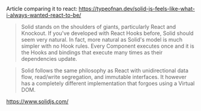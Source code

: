 Article comparing it to react: https://typeofnan.dev/solid-js-feels-like-what-i-always-wanted-react-to-be/

> Solid stands on the shoulders of giants, particularly React and Knockout. If you've developed with React Hooks before, Solid should seem very natural. In fact, more natural as Solid's model is much simpler with no Hook rules. Every Component executes once and it is the Hooks and bindings that execute many times as their dependencies update.

> Solid follows the same philosophy as React with unidirectional data flow, read/write segregation, and immutable interfaces. It however has a completely different implementation that forgoes using a Virtual DOM.

https://www.solidjs.com/